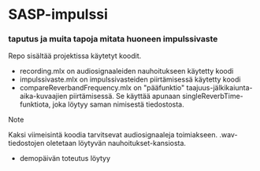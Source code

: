 # SASP-impulssi
### taputus ja muita tapoja mitata huoneen impulssivaste

Repo sisältää projektissa käytetyt koodit.
- recording.mlx on audiosignaaleiden nauhoitukseen käytetty koodi
- impulssivaste.mlx on impulssivasteiden piirtämisessä käytetty koodi
- compareReverbandFrequency.mlx on "pääfunktio" taajuus-jälkikaiunta-aika-kuvaajien piirtämisessä. Se käyttää apunaan singleReverbTime-funktiota, joka löytyy saman nimisestä tiedostosta.
> [!NOTE]
> Kaksi viimeisintä koodia tarvitsevat audiosignaaleja toimiakseen. .wav-tiedostojen oletetaan löytyvän nauhoitukset-kansiosta.

- demopäivän toteutus löytyy
